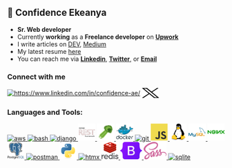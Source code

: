 ## 👋 Confidence Ekeanya

- **Sr. Web developer**
- Currently **working** as a **Freelance developer** on **[Upwork](https://www.upwork.com/freelancers/~0107ac3433c9f9c975)**
- I write articles on [DEV](https://dev.to/fido1hn), [Medium](https://medium.com/@confidoekeanya)
- My latest resume [here](https://drive.google.com/file/d/1r8-0XfVEJ3Z3VGvop2JvL-c7DSmS669o/view?usp=sharing)
- You can reach me via **[Linkedin](https://www.linkedin.com/in/confidence-ae)**, **[Twitter](https://twitter.com/fido1hn)**, or **[Email](mailto:confidoekeanya@gmail.com)**

### Connect with me

<!-- <a href="https://dev.to/fido1hn" target="blank"><img align="center" src="https://cdn.jsdelivr.net/npm/simple-icons@3.0.1/icons/dev-dot-to.svg" alt="fido1hn" height="30" width="40" /></a> -->

<a href="https://linkedin.com/in/confidence-ae/" target="blank"><img align="center" src="https://raw.githubusercontent.com/rahuldkjain/github-profile-readme-generator/master/src/images/icons/Social/linked-in-alt.svg" alt="https://www.linkedin.com/in/confidence-ae/" height="30" width="40" /></a>
<a href="https://twitter.com/fido1hn" target="blank"><img align="center" src="img/logo.svg" alt="https://twitter.com/fido1hn" height="23" width="40" /></a>

### Languages and Tools:

<p align="left"> <a href="https://aws.amazon.com" target="_blank" rel="noreferrer"> <img src="https://user-images.githubusercontent.com/25181517/183896132-54262f2e-6d98-41e3-8888-e40ab5a17326.png" alt="aws" width="40" height="40"/> </a> <a href="https://www.gnu.org/software/bash/" target="_blank" rel="noreferrer"> <img src="https://user-images.githubusercontent.com/25181517/192158606-7c2ef6bd-6e04-47cf-b5bc-da2797cb5bda.png" alt="bash" width="40" height="40"/> </a> <a href="https://www.djangoproject.com/" target="_blank" rel="noreferrer"> <img src="https://cdn.worldvectorlogo.com/logos/django.svg" alt="django" width="40" height="40"/> </a>
<a href="https://www.django-rest-framework.org/" target="_blank" rel="noreferrer"> <img src="img/djangoREST.svg" alt="django" width="40" height="40"/> </a>
<a href="https://docs.celeryq.dev/en/stable/index.html" target="_blank" rel="noreferrer"> <img src="img/celery.png" alt="django" width="40" height="40"/> </a>
<a href="https://www.docker.com/" target="_blank" rel="noreferrer"> <img src="https://raw.githubusercontent.com/devicons/devicon/master/icons/docker/docker-original-wordmark.svg" alt="docker" width="40" height="40"/> </a> <a href="https://git-scm.com/" target="_blank" rel="noreferrer"> <img src="https://www.vectorlogo.zone/logos/git-scm/git-scm-icon.svg" alt="git" width="40" height="40"/> </a> <a href="https://developer.mozilla.org/en-US/docs/Web/JavaScript" target="_blank" rel="noreferrer"> <img src="https://raw.githubusercontent.com/devicons/devicon/master/icons/javascript/javascript-original.svg" alt="javascript" width="40" height="40"/> </a> <a href="https://www.linux.org/" target="_blank" rel="noreferrer"> <img src="https://raw.githubusercontent.com/devicons/devicon/master/icons/linux/linux-original.svg" alt="linux" width="40" height="40"/> </a> <a href="https://www.mysql.com/" target="_blank" rel="noreferrer"> <img src="https://raw.githubusercontent.com/devicons/devicon/master/icons/mysql/mysql-original-wordmark.svg" alt="mysql" width="40" height="40"/> </a> <a href="https://www.nginx.com" target="_blank" rel="noreferrer"> <img src="https://raw.githubusercontent.com/devicons/devicon/master/icons/nginx/nginx-original.svg" alt="nginx" width="40" height="40"/> </a> <a href="https://www.postgresql.org" target="_blank" rel="noreferrer"> <img src="https://raw.githubusercontent.com/devicons/devicon/master/icons/postgresql/postgresql-original-wordmark.svg" alt="postgresql" width="40" height="40"/> </a> <a href="https://postman.com" target="_blank" rel="noreferrer"> <img src="https://www.vectorlogo.zone/logos/getpostman/getpostman-icon.svg" alt="postman" width="40" height="40"/> </a> <a href="https://www.python.org" target="_blank" rel="noreferrer"> <img src="https://raw.githubusercontent.com/devicons/devicon/master/icons/python/python-original.svg" alt="python" width="40" height="40"/> </a> <a href="https://htmx.org/" target="_blank" rel="noreferrer"> <img src="https://raw.githubusercontent.com/bigskysoftware/htmx/master/www/static/img/htmx_logo.2.png" alt="htmx" width="" height="40"/> </a> <a href="https://redis.io" target="_blank" rel="noreferrer"> <img src="https://raw.githubusercontent.com/devicons/devicon/master/icons/redis/redis-original-wordmark.svg" alt="redis" width="40" height="40"/> </a> <a href="https://getbootstrap.com/" target="_blank" rel="noreferrer"> <img src="img/bootstrap-logo.svg" alt="selenium" width="" height="40"/> </a>
<a href="https://sass-lang.com//" target="_blank" rel="noreferrer"> <img src="img/sass-logo.svg" alt="selenium" width="" height="40"/> </a>
<a href="https://www.sqlite.org/" target="_blank" rel="noreferrer"> <img src="https://www.vectorlogo.zone/logos/sqlite/sqlite-icon.svg" alt="sqlite" width="40" height="40"/> </a></p>
